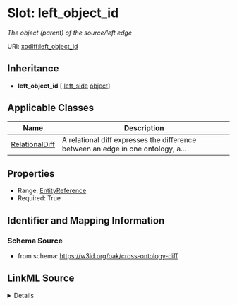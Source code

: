 # Slot: left_object_id
_The object (parent) of the source/left edge_


URI: [xodiff:left_object_id](https://w3id.org/oak/cross-ontology-diff/left_object_id)




## Inheritance

* **left_object_id** [ [left_side](left_side.md) [object](object.md)]





## Applicable Classes

| Name | Description |
| --- | --- |
[RelationalDiff](RelationalDiff.md) | A relational diff expresses the difference between an edge in one ontology, a...






## Properties

* Range: [EntityReference](EntityReference.md)
* Required: True








## Identifier and Mapping Information







### Schema Source


* from schema: https://w3id.org/oak/cross-ontology-diff




## LinkML Source

<details>
```yaml
name: left_object_id
description: The object (parent) of the source/left edge
from_schema: https://w3id.org/oak/cross-ontology-diff
rank: 1000
mixins:
- left_side
- object
alias: left_object_id
owner: RelationalDiff
domain_of:
- RelationalDiff
range: EntityReference
required: true

```
</details>